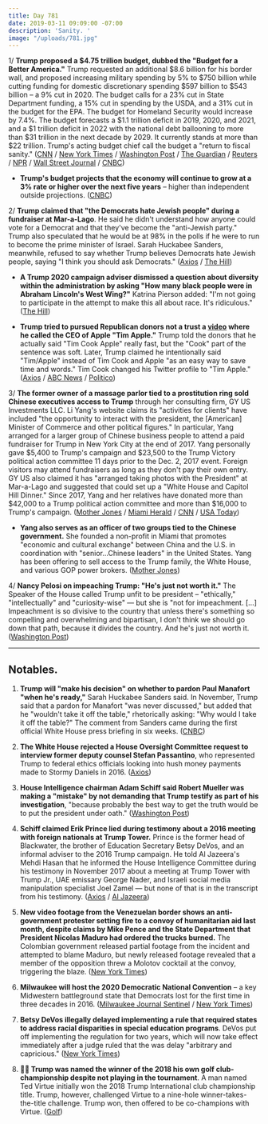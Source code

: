 ```yaml
---
title: Day 781
date: 2019-03-11 09:09:00 -07:00
description: 'Sanity. '
image: "/uploads/781.jpg"
---
```


1/ **Trump proposed a $4.75 trillion budget, dubbed the "Budget for a Better America."** Trump requested an additional $8.6 billion for his border wall, and proposed increasing military spending by 5% to $750 billion while cutting funding for domestic discretionary spending $597 billion to $543 billion – a 9% cut in 2020. The budget calls for a 23% cut in State Department funding, a 15% cut in spending by the USDA, and a 31% cut in the budget for the EPA. The budget for Homeland Security would increase by 7.4%. The budget forecasts a $1.1 trillion deficit in 2019, 2020, and 2021, and a $1 trillion deficit in 2022 with the national debt ballooning to more than $31 trillion in the next decade by 2029. It currently stands at more than $22 trillion. Trump's acting budget chief call the budget a "return to fiscal sanity." ([CNN](https://www.cnn.com/2019/03/11/politics/trump-fiscal-2020-budget-what-we-know/index.html) / [New York Times](https://www.nytimes.com/2019/03/11/us/politics/trump-budget.html) / [Washington Post](https://www.washingtonpost.com/business/economy/trump-proposes-47-trillion-budget-with-domestic-cuts-86-billion-in-wall-funding/2019/03/11/de11cfa4-43fe-11e9-90f0-0ccfeec87a61_story.html) / [The Guardian](https://www.theguardian.com/us-news/2019/mar/11/trump-wall-budget-demand-sane-according-to-white-house-chief) / [Reuters](https://www.reuters.com/article/us-usa-trump-budget-wall-exclusive-idUSKBN1QR0CW) / [NPR](https://www.npr.org/2019/03/11/702171200/trump-seeks-more-border-wall-funding-in-new-budget) / [Wall Street Journal](https://www.wsj.com/articles/white-house-proposes-4-7-trillion-budget-for-fiscal-2020-11552319265) / [CNBC](https://www.cnbc.com/2019/03/11/pelosi-and-schumer-criticize-border-wall-money-request-in-trump-budget.html))

* **Trump's budget projects that the economy will continue to grow at a 3% rate or higher over the next five years** – higher than independent outside projections. ([CNBC](https://www.cnbc.com/2019/03/10/trumps-budget-will-project-3percent-gdp-growth-over-the-next-few-years-defying-consensus.html))

2/ **Trump claimed that "the Democrats hate Jewish people" during a fundraiser at Mar-a-Lago**. He said he didn't understand how anyone could vote for a Democrat and that they've become the "anti-Jewish party." Trump also speculated that he would be at 98% in the polls if he were to run to become the prime minister of Israel. Sarah Huckabee Sanders, meanwhile, refused to say whether Trump believes Democrats hate Jewish people, saying "I think you should ask Democrats." ([Axios](https://www.axios.com/trump-rnc-donors-democrats-jewish-people-anti-semitism-94b86cee-d741-4ca8-be3d-4244326b2cb5.html) / [The Hill](https://thehill.com/homenews/administration/433529-sarah-sanders-wont-say-if-trump-believes-dems-hate-jews))

* **A Trump 2020 campaign adviser dismissed a question about diversity within the administration by asking "How many black people were in Abraham Lincoln's West Wing?"** Katrina Pierson added: "I'm not going to participate in the attempt to make this all about race. It's ridiculous." ([The Hill](https://thehill.com/homenews/administration/433410-trump-campaign-adviser-dismisses-white-house-diversity-question-how))

* **Trump tried to pursued Republican donors not a trust a [video](https://www.youtube.com/watch?time_continue=10&v=XHVxm12NbrY) where he called the CEO of Apple "Tim Apple."** Trump told the donors that he actually said "Tim Cook Apple" really fast, but the "Cook" part of the sentence was soft. Later, Trump claimed he intentionally said "Tim/Apple" instead of Tim Cook and Apple "as an easy way to save time and words." Tim Cook changed his Twitter profile to "Tim Apple." ([Axios](https://www.axios.com/trump-rnc-donors-apple-tim-cook-lie-2fd8b004-6fc3-4f81-9eb0-3b92f3264ef1.html) / [ABC News](https://abcnews.go.com/Politics/apple-ceo-tim-cook-goofs-president-trumps-gaffe/story?id=61536535) / [Politico](https://www.politico.com/story/2019/03/11/trump-apple-tim-cook-1215608))

3/ **The former owner of a massage parlor tied to a prostitution ring sold Chinese executives access to Trump** through her consulting firm, GY US Investments LLC. Li Yang's website claims its "activities for clients" have included "the opportunity to interact with the president, the \[American\] Minister of Commerce and other political figures." In particular, Yang arranged for a larger group of Chinese business people to attend a paid fundraiser for Trump in New York City at the end of 2017. Yang personally gave $5,400 to Trump's campaign and $23,500 to the Trump Victory political action committee 11 days prior to the Dec. 2, 2017 event. Foreign visitors may attend fundraisers as long as they don't pay their own entry. GY US also claimed it has "arranged taking photos with the President" at Mar-a-Lago and suggested that could set up a "White House and Capitol Hill Dinner." Since 2017, Yang and her relatives have donated more than $42,000 to a Trump political action committee and more than $16,000 to Trump's campaign. ([Mother Jones](https://www.motherjones.com/politics/2019/03/a-florida-massage-parlor-owner-has-been-selling-chinese-execs-access-to-trump-at-mar-a-lago/) / [Miami Herald](https://www.miamiherald.com/news/politics-government/article227358809.html) / [CNN](https://www.cnn.com/2019/03/10/politics/cindy-li-yang-trump-fundraiser-kraft/index.html) / [USA Today](https://www.usatoday.com/story/news/politics/2019/03/09/cindy-yang-spa-owner-runs-firm-sells-access-trump-maralago-report/3113441002/))

* **Yang also serves as an officer of two groups tied to the Chinese government.** She founded a non-profit in Miami that promotes "economic and cultural exchange" between China and the U.S. in coordination with "senior…Chinese leaders" in the United States. Yang has been offering to sell access to the Trump family, the White House, and various GOP power brokers. ([Mother Jones](https://www.motherjones.com/politics/2019/03/the-massage-parlor-owner-peddling-access-to-trump-has-ties-to-chinese-government-linked-groups-cindy-yang/))

4/ **Nancy Pelosi on impeaching Trump: "He's just not worth it."** The Speaker of the House called Trump unfit to be president – "ethically," "intellectually" and "curiosity-wise" — but she is "not for impeachment. \[...\] Impeachment is so divisive to the country that unless there's something so compelling and overwhelming and bipartisan, I don't think we should go down that path, because it divides the country. And he's just not worth it. ([Washington Post](https://www.washingtonpost.com/news/magazine/wp/2019/03/11/feature/nancy-pelosi-on-impeaching-president-trump-hes-just-not-worth-it/))

---

## Notables.

1. **Trump will "make his decision" on whether to pardon Paul Manafort "when he's ready,"** Sarah Huckabee Sanders said. In November, Trump said that a pardon for Manafort "was never discussed," but added that he "wouldn't take it off the table," rhetorically asking: "Why would I take it off the table?" The comment from Sanders came during the first official White House press briefing in six weeks. ([CNBC](https://www.cnbc.com/2019/03/11/white-house-trump-will-decide-when-hes-ready-on-manafort-pardon.html))

2. **The White House rejected a House Oversight Committee request to interview former deputy counsel Stefan Passantino**, who represented Trump to federal ethics officials looking into hush money payments made to Stormy Daniels in 2016. ([Axios](https://www.axios.com/white-house-rejects-elijah-cummings-oversight-trump-hush-money-3609b50c-0e56-4a14-97ab-bb9685b7336d.html))

3. **House Intelligence chairman Adam Schiff said Robert Mueller was making a "mistake" by not demanding that Trump testify as part of his investigation**, "because probably the best way to get the truth would be to put the president under oath." ([Washington Post](https://www.washingtonpost.com/powerpost/schiff-says-its-a-mistake-for-mueller-not-to-interview-trump/2019/03/10/3ab5a344-4359-11e9-8aab-95b8d80a1e4f_story.html))

4. **Schiff claimed Erik Prince lied during testimony about a 2016 meeting with foreign nationals at Trump Tower.** Prince is the former head of Blackwater, the brother of Education Secretary Betsy DeVos, and an informal adviser to the 2016 Trump campaign. He told Al Jazeera's Mehdi Hasan that he informed the House Intelligence Committee during his testimony in November 2017 about a meeting at Trump Tower with Trump Jr., UAE emissary George Nader, and Israeli social media manipulation specialist Joel Zamel — but none of that is in the transcript from his testimony. ([Axios](https://www.axios.com/adam-schiff-erik-prince-lying-2016-trump-tower-meeting-77c205fc-cd82-46c8-9cd0-576b107ee13d.html) / [Al Jazeera](https://www.aljazeera.com/news/2019/03/erik-prince-acknowledges-2016-trump-tower-meeting-time-190308194101138.html))

5. **New video footage from the Venezuelan border shows an anti-government protester setting fire to a convoy of humanitarian aid last month, despite claims by Mike Pence and the State Department that President Nicolas Maduro had ordered the trucks burned.** The Colombian government released partial footage from the incident and attempted to blame Maduro, but newly released footage revealed that a member of the opposition threw a Molotov cocktail at the convoy, triggering the blaze. ([New York Times](https://www.nytimes.com/2019/03/10/world/americas/venezuela-aid-fire-video.html))

6. **Milwaukee will host the 2020 Democratic National Convention** – a key Midwestern battleground state that Democrats lost for the first time in three decades in 2016. ([Milwaukee Journal Sentinel](https://www.jsonline.com/story/news/politics/2019/03/11/dnc-milwaukee-picked-host-2020-democratic-national-convention/2836684002/) / [New York Times](https://www.nytimes.com/2019/03/11/us/politics/dnc-milwaukee-2020.html))

7. **Betsy DeVos illegally delayed implementing a rule that required states to address racial disparities in special education programs**. DeVos put off implementing the regulation for two years, which will now take effect immediately after a judge ruled that the was delay "arbitrary and capricious." ([New York Times](https://www.nytimes.com/2019/03/08/us/politics/betsy-devos-special-education.html))

8. **🏌️‍♂️ Trump was named the winner of the 2018 his own golf club-championship despite not playing in the tournament**. A man named Ted Virtue initially won the 2018 Trump International club championship title. Trump, however, challenged Virtue to a nine-hole winner-takes-the-title challenge. Trump won, then offered to be co-champions with Virtue. ([Golf](https://www.golf.com/news/2019/03/10/president-trump-club-championship-did-not-enter/))